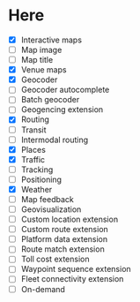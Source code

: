 # Here

- [x] Interactive maps
- [ ] Map image
- [ ] Map title
- [x] Venue maps
- [x] Geocoder
- [ ] Geocoder autocomplete
- [ ] Batch geocoder
- [ ] Geogencing extension
- [x] Routing
- [ ] Transit
- [ ] Intermodal routing
- [x] Places
- [x] Traffic
- [ ] Tracking
- [ ] Positioning
- [x] Weather
- [ ] Map feedback
- [ ] Geovisualization
- [ ] Custom location extension
- [ ] Custom route extension
- [ ] Platform data extension
- [ ] Route match extension
- [ ] Toll cost extension
- [ ] Waypoint sequence extension
- [ ] Fleet connectivity extension
- [ ] On-demand

